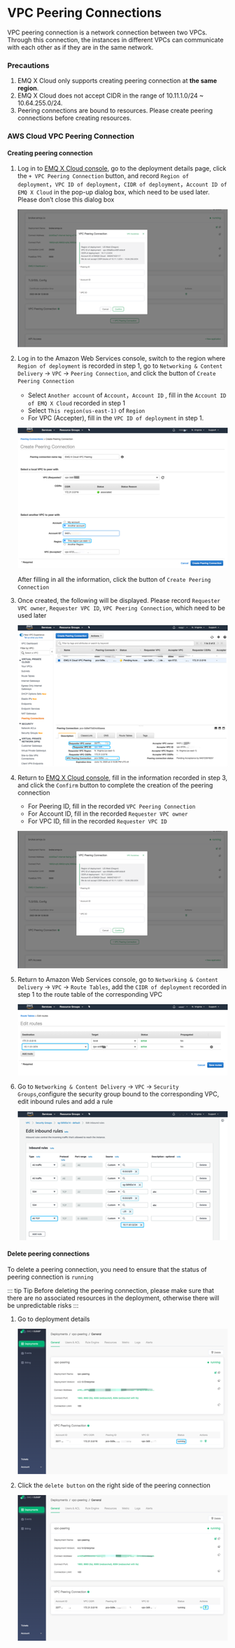 # VPC Peering Connections

VPC peering connection is a network connection between two VPCs. Through this connection, the instances in different VPCs can communicate with each other as if they are in the same network.

### Precautions

1. EMQ X Cloud only supports creating peering connection at **the same region**.
2. EMQ X Cloud does not accept CIDR in the range of 10.11.1.0/24 ~ 10.64.255.0/24.
3. Peering connections are bound to resources. Please create peering connections before creating resources.



### AWS Cloud VPC Peering Connection

#### Creating peering connection

1. Log in to [EMQ X Cloud console](<https://cloud.emqx.io/console>), go to the deployment details page, click the `+ VPC Peering Connection` button, and record `Region of deployment`，`VPC ID of deployment`，`CIDR of deployment`，`Account ID of EMQ X Cloud` in the pop-up dialog box, which need to be used later. Please don’t close this dialog box

   ![create-vpc1](./_assets/create_aws_vpc_peering.png)

2. Log in to the Amazon Web Services console, switch to the region where `Region of deployment` is recorded in step 1, go to `Networking & Content Delivery` -> `VPC` -> `Peering Connection`, and click the button of `Create Peering Connection`

   * Select `Another account` of `Account`，`Account ID` , fill in the `Account ID of EMQ X Cloud` recorded in step 1
   * Select `This region(us-east-1)` of `Region`
   * For VPC (Accepter), fill in the `VPC ID of deployment` in step 1.

   ![aws-vpc-request](./_assets/aws-vpc-request.png)

   After filling in all the information, click the button of `Create Peering Connection`

3. Once created, the following will be displayed. Please record `Requester VPC owner`, `Requester VPC ID`, `VPC Peering Connection`, which need to be used later

   ![aws-vpc1](./_assets/aws-vpc1.png)

4. Return to  [EMQ X Cloud console](<https://cloud.emqx.io/console>), fill in the information recorded in step 3, and click the `Confirm` button to complete the creation of the peering connection

   * For Peering ID,  fill in the recorded `VPC Peering Connection`
   * For Account ID,  fill in the recorded `Requester VPC owner`
   * For VPC ID,  fill in the recorded `Requester VPC ID`

   ![create-vpc2](./_assets/create_aws_vpc_peering.png)

5. Return to Amazon Web Services console, go to `Networking & Content Delivery` -> `VPC` -> `Route Tables`, add the `CIDR of deployment` recorded in step 1 to the route table of the corresponding VPC

   ![route-tables](./_assets/route-tables.png)

6. Go to `Networking & Content Delivery` -> `VPC` -> `Security Groups`,configure the security group bound to the corresponding VPC, edit inbound rules and add a rule

   ![security-groups](./_assets/security-groups.png)



#### Delete peering connections

To delete a peering connection, you need to ensure that the status of peering connection is `running`

::: tip Tip
Before deleting the peering connection, please make sure that there are no associated resources in the deployment, otherwise there will be unpredictable risks
:::

1. Go to deployment details

   ![vpc-list](./_assets/vpc-list.png)

2. Click the `delete button` on the right side of the peering connection

   ![vpc-delete](./_assets/vpc-delete.png)

